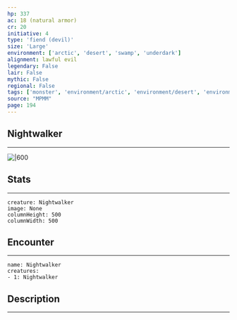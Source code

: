 ```yaml
---
hp: 337
ac: 18 (natural armor)
cr: 20
initiative: 4
type: 'fiend (devil)'    
size: 'Large'
environment: ['arctic', 'desert', 'swamp', 'underdark']
alignment: lawful evil
legendary: False
lair: False
mythic: False
regional: False
tags: ['monster', 'environment/arctic', 'environment/desert', 'environment/swamp', 'environment/underdark']
source: "MPMM"
page: 194
---
```


## Nightwalker
---

![|600](D:/Program%20Files/5e.tools/img/bestiary/MPMM/Nightwalker.webp)

## Stats
---

```statblock
creature: Nightwalker
image: None
columnHeight: 500
columnWidth: 500
```

## Encounter
---

```encounter-table
name: Nightwalker
creatures:
- 1: Nightwalker
```

## Description
---





